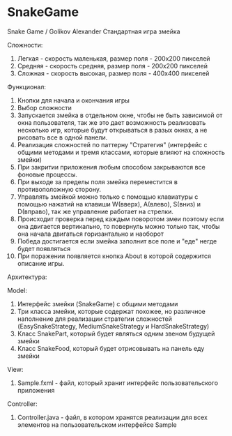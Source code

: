 # SnakeGame
Snake Game / Golikov Alexander 
Стандартная игра змейка

Сложности:
  1) Легкая - скорость маленькая, размер поля - 200x200 пикселей
  2) Средняя - скорость средняя, размер поля - 200x200 пикселей
  3) Сложная - скорость высокая, размер поля - 400x400 пикселей

Функционал: 
  1) Кнопки для начала и окончания игры
  2) Выбор сложности
  3) Запускается змейка в отдельном окне, чтобы не быть зависимой от окна пользователя, так же это дает возможность реализовать несколько игр, которые будут открываться в разых окнах, а не рисовать все в одной панели.
  3) Реализация сложностей по паттерну "Стратегия" (интерфейс с общими методами и тремя классами, которые влияют на сложность змейки)
  4) При закритии приложения любым способом закрываются все фоновые процессы.
  5) При выходе за пределы поля змейка переместится в противоположную сторону.
  6) Управлять змейкой можно только с помощью клавиатуры с помощью нажатий на клавиши W(вверх), A(влево), S(вниз) и D(вправо), так же управление работает на стрелки.
  7) Происходит проверка перед каждым поворотом змеи поэтому если она двигается вертикально, то повернуль можно только так, чтобы она начала двигаться горизантально и наоборот
  8) Победа достигается если змейка заполнит все поле и "еде" негде будет появляться
  9) При поражении появляется кнопка About в которой содержится описание игры.

Архитектура:

  Model:
  1) Интерфейс змейки (SnakeGame) с общими методами
  2) Три класса змейки, которые содержат похожее, но различное наполнение для реализации стратегии сложностей (EasySnakeStrategy, MediumSnakeStrategy и HardSnakeStrategy)
  3) Класс SnakePart, который будет являться одним звеном будущей змейки
  4) Класс SnakeFood, который будет отрисовывать на панель еду змейки

  View:
  1) Sample.fxml - файл, который хранит интерфейс пользовательского приложения
  
  Controller: 
  1) Controller.java - файл, в котором хранятся реализации для всех элементов на пользовательском интерфейсе Sample
